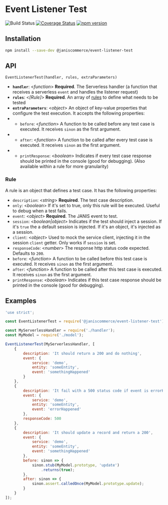 # Event Listener Test

![Build Status](https://github.com/janis-commerce/event-listener-test/workflows/Build%20Status/badge.svg)
[![Coverage Status](https://coveralls.io/repos/github/janis-commerce/event-listener-test/badge.svg?branch=master)](https://coveralls.io/github/janis-commerce/event-listener-test?branch=master)
[![npm version](https://badge.fury.io/js/%40janiscommerce%2Fevent-listener-test.svg)](https://www.npmjs.com/package/@janiscommerce/event-listener-test)

## Installation

```sh
npm install --save-dev @janiscommerce/event-listener-test
```

## API

`EventListenerTest(handler, rules, extraParameters)`

* **`handler`**: <_function_> **Required**. The Serverless handler (a function that receives a serverless `event` and handles the listener request)
* **`rules`**: <_[Rule]_> **Required**. An array of [rules](#rule) to define what needs to be tested
* **`extraParameters`**: <_object_> An object of key-value properties that configure the test execution. It accepts the following properties:
* * `before`: <_function_> A function to be called before any test case is executed. It receives `sinon` as the first argument.
* * `after`: <_function_> A function to be called after every test case is executed. It receives `sinon` as the first argument.
* * `printResponse`: <_boolean_> Indicates if every test case response should be printed in the console (good for debugging). (Also available within a rule for more granularity)

### Rule

A rule is an object that defines a test case. It has the following properties:

* `description`: <_string_> **Required**. The test case description.
* `only`: <_boolean_> If it's set to true, only this rule will be executed. Useful to debug when a test fails.
* `event`: <_object_> **Required**. The JANIS event to test.
* `session`: <_boolean|object_> Indicates if the test should inject a session. If it's `true` the a default session is injected. If it's an object, it's injected as a session.
* `client`: <_object_> Used to mock the service client, injecting it in the session `client` getter. Only works if `session` is set.
* `responseCode`: <_number_> The response http status code expected. Defaults to `200`.
* `before`: <_function_> A function to be called before this test case is executed. It receives `sinon` as the first argument.
* `after`: <_function_> A function to be called after this test case is executed. It receives `sinon` as the first argument.
* `printResponse`: <_boolean_> Indicates if this test case response should be printed in the console (good for debugging).

## Examples

```js
'use strict';

const EventListenerTest = require('@janiscommerce/event-listener-test');

const MyServerlessHandler = require('./handler');
const MyModel = require('./model');

EventListenerTest(MyServerlessHandler, [
	{
		description: 'It should return a 200 and do nothing',
		event: {
			service: 'demo',
			entity: 'someEntity',
			event: 'somethingHappened'
		}
	},
	{
		description: 'It fail with a 500 status code if event is errorHappened',
		event: {
			service: 'demo',
			entity: 'someEntity',
			event: 'errorHappened'
		},
		responseCode: 500
	},
	{
		description: 'It should update a record and return a 200',
		event: {
			service: 'demo',
			entity: 'someEntity',
			event: 'somethingHappened'
		},
		before: sinon => {
			sinon.stub(MyModel.prototype, 'update')
				.returns(true);
		},
		after: sinon => {
			sinon.assert.calledOnce(MyModel.prototype.update);
		}
	}
]);
```
